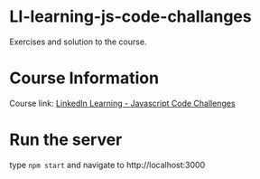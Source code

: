 # LI-learning-js-code-challanges
Exercises and solution to the course.

# Course Information
Course link: [LinkedIn Learning - Javascript Code Challenges](https://www.linkedin.com/learning/javascript-code-challenges)

# Run the server

type `npm start` and navigate to http://localhost:3000
